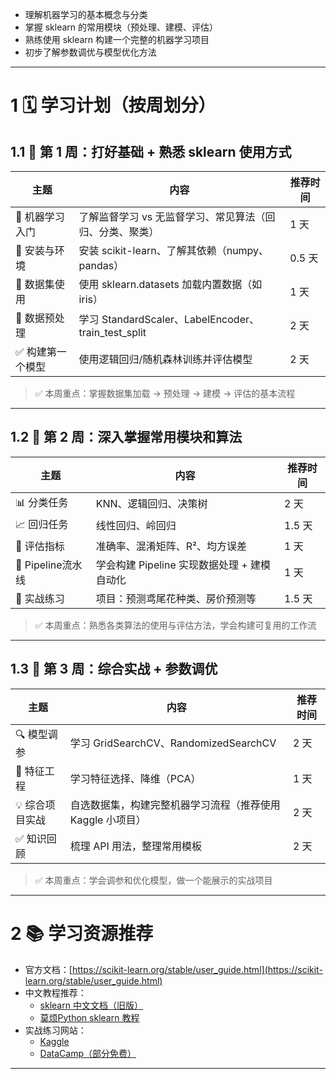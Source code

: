
- 理解机器学习的基本概念与分类
- 掌握 sklearn 的常用模块（预处理、建模、评估）
- 熟练使用 sklearn 构建一个完整的机器学习项目
- 初步了解参数调优与模型优化方法
    

---

# 1 **🗓️ 学习计划（按周划分）**

## 1.1 **📅 第 1 周：打好基础 + 熟悉 sklearn 使用方式**

| **主题**    | **内容**                                          | **推荐时间** |
| --------- | ----------------------------------------------- | -------- |
| 📘 机器学习入门 | 了解监督学习 vs 无监督学习、常见算法（回归、分类、聚类）                  | 1 天      |
| 🧰 安装与环境  | 安装 scikit-learn、了解其依赖（numpy、pandas）             | 0.5 天    |
| 🧪 数据集使用  | 使用 sklearn.datasets 加载内置数据（如 iris）              | 1 天      |
| 🔧 数据预处理  | 学习 StandardScaler、LabelEncoder、train_test_split | 2 天      |
| ✅ 构建第一个模型 | 使用逻辑回归/随机森林训练并评估模型                              | 2 天      |

> ✅ 本周重点：掌握数据集加载 → 预处理 → 建模 → 评估的基本流程

---

## 1.2 **📅 第 2 周：深入掌握常用模块和算法**

|**主题**|**内容**|**推荐时间**|
|---|---|---|
|📊 分类任务|KNN、逻辑回归、决策树|2 天|
|📈 回归任务|线性回归、岭回归|1.5 天|
|🎯 评估指标|准确率、混淆矩阵、R²、均方误差|1 天|
|🔄 Pipeline流水线|学会构建 Pipeline 实现数据处理 + 建模自动化|1 天|
|🧪 实战练习|项目：预测鸢尾花种类、房价预测等|1.5 天|

> ✅ 本周重点：熟悉各类算法的使用与评估方法，学会构建可复用的工作流

---

## 1.3 **📅 第 3 周：综合实战 + 参数调优**

| **主题**    | **内容**                             | **推荐时间** |
| --------- | ---------------------------------- | -------- |
| 🔍 模型调参   | 学习 GridSearchCV、RandomizedSearchCV | 2 天      |
| 🧠 特征工程   | 学习特征选择、降维（PCA）                     | 1 天      |
| 💡 综合项目实战 | 自选数据集，构建完整机器学习流程（推荐使用 Kaggle 小项目）  | 2 天      |
| ✅ 知识回顾    | 梳理 API 用法，整理常用模板                   | 2 天      |

> ✅ 本周重点：学会调参和优化模型，做一个能展示的实战项目

---

# 2 **📚 学习资源推荐**

- 官方文档：[https://scikit-learn.org/stable/user_guide.html](https://scikit-learn.org/stable/user_guide.html)
- 中文教程推荐：
    - [sklearn 中文文档（旧版）](https://sklearn.apachecn.org/)
    - [莫烦Python sklearn 教程](https://mofanpy.com/tutorials/machine-learning/sklearn/)
- 实战练习网站：
    - [Kaggle](https://www.kaggle.com/)
    - [DataCamp（部分免费）](https://www.datacamp.com/)

---
